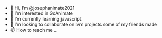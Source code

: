 - 👋 Hi, I’m @josephanimate2021
- 👀 I’m interested in GoAnimate
- 🌱 I’m currently learning javascript
- 💞️ I’m looking to collaborate on lvm projects some of my friends made
- 📫 How to reach me ...

<!---
josephanimate2021/josephanimate2021 is a ✨ special ✨ repository because its `README.md` (this file) appears on your GitHub profile.
You can click the Preview link to take a look at your changes.
--->

